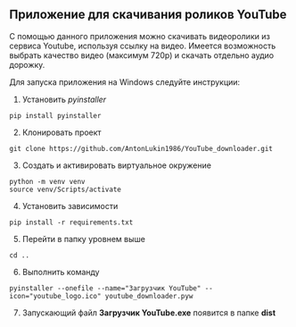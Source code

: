 ## Приложение для скачивания роликов YouTube
С помощью данного приложения можно скачивать видеоролики из сервиса Youtube, используя ссылку на видео. Имеется возможность выбрать качество видео (максимум 720р) и скачать отдельно аудио дорожку.

Для запуска приложения на Windows следуйте инструкции:
1. Установить *pyinstaller*
```
pip install pyinstaller
```
2. Клонировать проект
```
git clone https://github.com/AntonLukin1986/YouTube_downloader.git
```
3. Создать и активировать виртуальное окружение
```
python -m venv venv
source venv/Scripts/activate
```
4. Установить зависимости
```
pip install -r requirements.txt
```
5. Перейти в папку уровнем выше
```
cd ..
```
6. Выполнить команду
```
pyinstaller --onefile --name="Загрузчик YouTube" --icon="youtube_logo.ico" youtube_downloader.pyw
```
7. Запускающий файл **Загрузчик YouTube.exe** появится в папке **dist**
